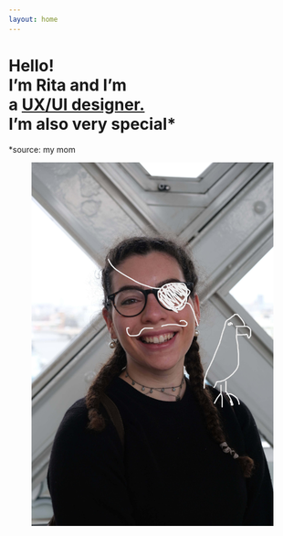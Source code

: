 ```yaml
---
layout: home
---
```


<h1>Hello!<br>I’m Rita and I’m <br>a <u>UX/UI designer.</u><br>I’m also very special*</h1>
<p class="source">*source: my mom</p>

<figure>
    <img src="assets/img/Rita as a Pirate.JPG" alt="Rita Pereira as a pirate">
</figure>